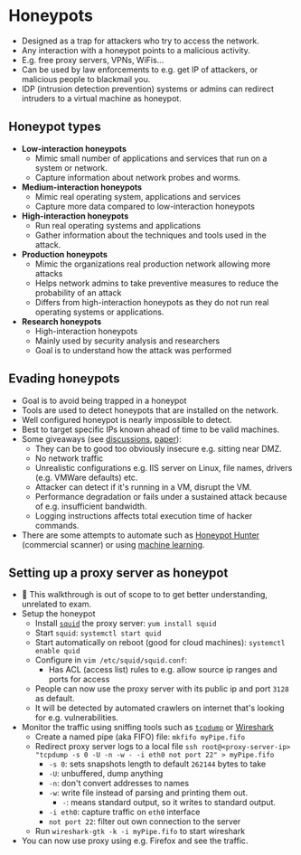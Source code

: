 # Honeypots

- Designed as a trap for attackers who try to access the network.
- Any interaction with a honeypot points to a malicious activity.
- E.g. free proxy servers, VPNs, WiFis...
- Can be used by law enforcements to e.g. get IP of attackers, or malicious people to blackmail you.
- IDP (intrusion detection prevention) systems or admins can redirect intruders to a virtual machine as honeypot.

## Honeypot types

- **Low-interaction honeypots**
  - Mimic small number of applications and services that run on a system or network.
  - Capture information about network probes and worms.
- **Medium-interaction honeypots**
  - Mimic real operating system, applications and services
  - Capture more data compared to low-interaction honeypots
- **High-interaction honeypots**
  - Run real operating systems and applications
  - Gather information about the techniques and tools used in the attack.
- **Production honeypots**
  - Mimic the organizations real production network allowing more attacks
  - Helps network admins to take preventive measures to reduce the probability of an attack
  - Differs from high-interaction honeypots as they do not run real operating systems or applications.
- **Research honeypots**
  - High-interaction honeypots
  - Mainly used by security analysis and researchers
  - Goal is to understand how the attack was performed

## Evading honeypots

- Goal is to avoid being trapped in a honeypot
- Tools are used to detect honeypots that are installed on the network.
- Well configured honeypot is nearly impossible to detect.
- Best to target specific IPs known ahead of time to be valid machines.
- Some giveaways (see [discussions](https://security.stackexchange.com/questions/90642/is-it-possible-to-detect-a-honeypot), [paper](https://ro.ecu.edu.au/cgi/viewcontent.cgi?referer=&httpsredir=1&article=1027&context=adf)):
  - They can be to good too obviously insecure e.g. sitting near DMZ.
  - No network traffic
  - Unrealistic configurations e.g. IIS server on Linux, file names, drivers (e.g. VMWare defaults) etc.
  - Attacker can detect if it's running in a VM, disrupt the VM.
  - Performance degradation or fails under a sustained attack because of e.g. insufficient bandwidth.
  - Logging instructions affects total execution time of hacker commands.
- There are some attempts to automate such as [Honeypot Hunter](https://send-safe-honeypot-hunter.apponic.com/) (commercial scanner) or using [machine learning](https://www.hindawi.com/journals/scn/2019/2627608/).

## Setting up a proxy server as honeypot

- 🤗 This walkthrough is out of scope to to get better understanding, unrelated to exam.
- Setup the honeypot
  - Install [`squid`](http://www.squid-cache.org/) the proxy server: `yum install squid`
  - Start `squid`: `systemctl start quid`
  - Start automatically on reboot (good for cloud machines): `systemctl enable quid`
  - Configure in `vim /etc/squid/squid.conf`:
    - Has ACL (access list) rules to e.g. allow source ip ranges and ports for access
  - People can now use the proxy server with its public ip and port `3128` as default.
  - It will be detected by automated crawlers on internet that's looking for e.g. vulnerabilities.
- Monitor the traffic using sniffing tools such as [`tcpdump`](./../08-sniffing/sniffing-tools.md#tcpdump) or [Wireshark](./../08-sniffing/sniffing-tools.md#wireshark)
  - Create a named pipe (aka FIFO) file: `mkfifo myPipe.fifo`
  - Redirect proxy server logs to a local file
    `ssh root@<proxy-server-ip> "tcpdump -s 0 -U -n -w - -i eth0 not port 22" > myPipe.fifo`
    - `-s 0`: sets snapshots length to default `262144` bytes to take
    - `-U`: unbuffered, dump anything
    - `-n`: don't convert addresses to names
    - `-w`: write file instead of parsing and printing them out.
      - `-`: means standard output, so it writes to standard output.
    - `-i eth0`: capture traffic on `eth0` interface
    - `not port 22`: filter out own connection to the server
  - Run `wireshark-gtk -k -i myPipe.fifo` to start wireshark
- You can now use proxy using e.g. Firefox and see the traffic.
